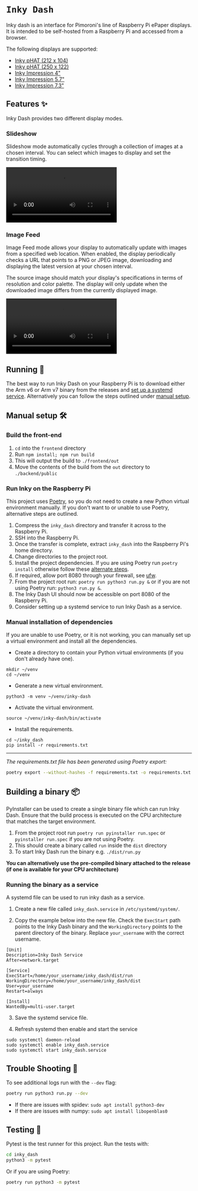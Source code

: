 # `Inky Dash`

Inky dash is an interface for Pimoroni's line of Raspberry Pi ePaper displays. It is intended to be self-hosted from
a Raspberry Pi and accessed from a browser.

The following displays are supported:

- [Inky pHAT (212 x 104)](https://shop.pimoroni.com/products/inky-phat?variant=12549254217811)
- [Inky pHAT (250 x 122)](https://shop.pimoroni.com/products/inky-phat?variant=12549254217811)
- [Inky Impression 4"](https://shop.pimoroni.com/products/inky-impression-4?variant=39599238807635)
- [Inky Impression 5.7"](https://shop.pimoroni.com/products/inky-impression-5-7?variant=32298701324371)
- [Inky Impression 7.3"](https://shop.pimoroni.com/products/inky-impression-7-3?variant=40512683376723)

## Features ✨

Inky Dash provides two different display modes.

### Slideshow

Slideshow mode automatically cycles through a collection of images at a chosen interval. You can select
which images to display and set the transition timing.

![slideshow-demo](./slideshow-demo.mp4)

### Image Feed

Image Feed mode allows your display to automatically update with images from a specified web location. When
enabled, the display periodically checks a URL that points to a PNG or JPEG image, downloading and
displaying the latest version at your chosen interval.

The source image should match your display's specifications in terms of resolution and color palette. The display will
only update when the downloaded image differs from the currently displayed image.

![image-feed-demo](./image-feed-demo.mp4)

## Running 🏃

The best way to run Inky Dash on your Raspberry Pi is to download either the Arm v6 or Arm v7 binary from the releases
and [set up a systemd service](#Running-the-binary-as-a-service).
Alternatively you can follow the steps outlined under [manual setup](#Manual-setup-).

## Manual setup 🛠️

### Build the front-end

1. `cd` into the `frontend` directory
2. Run `npm install; npm run build`
3. This will output the build to `./frontend/out`
4. Move the contents of the build from the `out` directory to `./backend/public`

### Run Inky on the Raspberry Pi

This project uses [Poetry](https://python-poetry.org/), so you do not need to create a new Python virtual environment
manually. If you don't want to or unable to use Poetry, alternative steps are outlined.

1. Compress the `inky_dash` directory and transfer it across to the Raspberry Pi.
2. SSH into the Raspberry Pi.
3. Once the transfer is complete, extract `inky_dash` into the Raspberry Pi's home directory.
4. Change directories to the project root.
5. Install the project dependencies. If you are using Poetry run `poetry install` otherwise follow
   these [alternate steps](#manual-installation-of-dependencies).
6. If required, allow port 8080 through your firewall, see [ufw](https://help.ubuntu.com/community/UFW).
7. From the project root run: `poetry run python3 run.py &` or if you are not using Poetry run: `python3 run.py &`.
8. The Inky Dash UI should now be accessible on port 8080 of the Raspberry Pi.
9. Consider setting up a systemd service to run Inky Dash as a service.

### Manual installation of dependencies

If you are unable to use Poetry, or it is not working, you can manually set up a virtual environment and install all the
dependencies.

- Create a directory to contain your Python virtual environments (if you don't already have one).

```
mkdir ~/venv
cd ~/venv
```

- Generate a new virtual environment.

```
python3 -m venv ~/venv/inky-dash
```

- Activate the virtual environment.

```
source ~/venv/inky-dash/bin/activate
```

- Install the requirements.

```
cd ~/inky_dash
pip install -r requirements.txt
```

----

*The requirements.txt file has been generated using Poetry export:*

```bash
poetry export --without-hashes -f requirements.txt -o requirements.txt
```

## Building a binary 📦

PyInstaller can be used to create a single binary file which can run Inky Dash.
Ensure that the build process is executed on the CPU architecture that matches the target environment.

1. From the project root run `poetry run pyinstaller run.spec` or `pyinstaller run.spec` if you are not using Poetry.
2. This should create a binary called `run` inside the `dist` directory
3. To start Inky Dash run the binary e.g. `./dist/run.py`

**You can alternatively use the pre-compiled binary attached to the release (if one is available for your CPU
architecture)**

### Running the binary as a service

A systemd file can be used to run inky dash as a service.

1. Create a new file called `inky_dash.service` in `/etc/systemd/system/`.

2. Copy the example below into the new file. Check the `ExecStart` path points to the Inky Dash binary and the
   `WorkingDirectory` points to the parent directory of the binary. Replace `your_username` with the correct username.

```
[Unit]
Description=Inky Dash Service
After=network.target

[Service]
ExecStart=/home/your_username/inky_dash/dist/run
WorkingDirectory=/home/your_username/inky_dash/dist
User=your_username
Restart=always

[Install]
WantedBy=multi-user.target
```

3. Save the systemd service file.

4. Refresh systemd then enable and start the service

```
sudo systemctl daemon-reload
sudo systemctl enable inky_dash.service
sudo systemctl start inky_dash.service
```

## Trouble Shooting 🎯

To see additional logs run with the `--dev` flag:

```bash
poetry run python3 run.py --dev
```

- If there are issues with spidev: `sudo apt install python3-dev`
- If there are issues with numpy: `sudo apt install libopenblas0`

## Testing 🧪

Pytest is the test runner for this project. Run the tests with:

```bash
cd inky_dash
python3 -m pytest
```

Or if you are using Poetry:

```bash
poetry run python3 -m pytest
```
